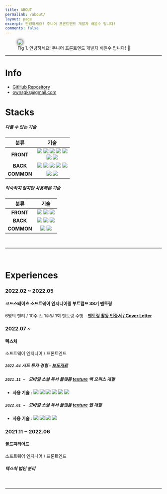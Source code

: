```yaml
---
title: ABOUT
permalink: /about/
layout: page
excerpt: 안녕하세요! 주니어 프론트엔드 개발자 배윤수 입니다!
comments: false
---
```


<figure>
<img src="./avatar.jpg" alg="yunsu bae" style="border-radius: 30px ;box-shadow:0px 0px 10px #000">

<figcaption>Fig 1. 안녕하세요! 주니어 프론트엔드 개발자 배윤수 입니다! 👋</figcaption>
</figure>
<!-- 
> # 주니어 웹 개발자 배윤수
>
> 아는 것 뿐만 아니라, 적용할 줄 아는 개발자가 되고자 노력하고 있습니다. -->

---

# Info

- <i class="fab fa-github"></i> <a href="https://github.com/mniYUNSU" target="_blank" rel="noopener">GitHub Repository</a>
- <i class="fas fa-envelope" ></i> <a href="/contact" rel="noopener">ownsgks@gmail.com</a>

# Stacks

##### 다룰 수 있는 기술

|    분류    |                                                                                                                                                                                                                                                                                                                                                                                             기술                                                                                                                                                                                                                                                                                                                                                                                             |
| :--------: | :------------------------------------------------------------------------------------------------------------------------------------------------------------------------------------------------------------------------------------------------------------------------------------------------------------------------------------------------------------------------------------------------------------------------------------------------------------------------------------------------------------------------------------------------------------------------------------------------------------------------------------------------------------------------------------------------------------------------------------------------------------------------------------------: |
| **FRONT**  | <img src="https://img.shields.io/badge/Javascript-F36D00?style=flat-square&logo=TypeScript&logoColor=white"/> <img src="https://img.shields.io/badge/Typescript-3178C6?style=flat-square&logo=TypeScript&logoColor=white"/> <img src="https://img.shields.io/badge/React-0088CC?style=flat-square&logo=react&logoColor=white"/> <img src="https://img.shields.io/badge/React Native-B7178C?style=flat-square&logo=react&logoColor=white"/> <img src="https://img.shields.io/badge/Next.js-000000?style=flat-square&logo=Next.js&logoColor=white"/> <br> <img src="https://img.shields.io/badge/Redux-764ABC?style=flat-square&logo=Redux&logoColor=white"/> <img src="https://img.shields.io/badge/Styled Components-DB7093?style=flat-square&logo=styled-components&logoColor=white"/> <br> |
|  **BACK**  |                                                                                                                <img src="https://img.shields.io/badge/Node.js-339933?style=flat-square&logo=node.js&logoColor=white"/> <img src="https://img.shields.io/badge/Express.js-000000?style=flat-square&logo=express&logoColor=white"/> <img src="https://img.shields.io/badge/Sequelize-52B0E7?style=flat-square&logo=Sequelize&logoColor=white"/> <img src="https://img.shields.io/badge/MySQL-4479A1?style=flat-square&logo=mysql&logoColor=white"/> <img src="https://img.shields.io/badge/AWS%20(S3,%20EC2,%20RDS)-232F3E?style=flat-square&logo=Amazon AWS&logoColor=white"/>                                                                                                                |
| **COMMON** |                                                                                                                                                                                                                                                                                            <img src="https://img.shields.io/badge/Git-F05032?style=flat-square&logo=Git&logoColor=white"/> <img src="https://img.shields.io/badge/GitHub-181717?style=flat-square&logo=GitHub&logoColor=white"/>                                                                                                                                                                                                                                                                                             |

##### 익숙하지 않지만 사용해본 기술

|    분류    |                                                                                                                                                                             기술                                                                                                                                                                             |
| :--------: | :----------------------------------------------------------------------------------------------------------------------------------------------------------------------------------------------------------------------------------------------------------------------------------------------------------------------------------------------------------: |
| **FRONT**  |                      <img src="https://img.shields.io/badge/Three.js-000000?style=flat-square&logo=Three.js&logoColor=white"/> <img src="https://img.shields.io/badge/SCSS-CC6699?style=flat-square&logo=Sass&logoColor=white"/> <img src="https://img.shields.io/badge/Jekyll-CC0000?style=flat-square&logo=Jekyll&logoColor=white"/>                       |
|  **BACK**  | <img src="https://img.shields.io/badge/AWS%20(ELB),%20CloudFront,%20Route53)-232F3E?style=flat-square&logo=Amazon AWS&logoColor=white"/> <img src="https://img.shields.io/badge/JWT-000000?style=flat-square&logo=json web tokens&logoColor=white"/> <img src="https://img.shields.io/badge/MongoDB-47A248?style=flat-square&logo=MongoDB&logoColor=white"/> |
| **COMMON** |                                                                          <img src="https://img.shields.io/badge/Figma-F24E1E?style=flat-square&logo=Figma&logoColor=white"/> <img src="https://img.shields.io/badge/Vercel-000000?style=flat-square&logo=Vercel&logoColor=white"/>                                                                           |

<br>

---

<br>

# Experiences

### 2022.02 ~ 2022.05

#### 코드스테이츠 소프트웨어 엔지니어링 부트캠프 38기 멘토링

6명의 멘티 / 10주 간 1주일 1회 멘토링 수행 - **<a href="https://yoshiground.notion.site/6110f2452a2344209869cd6d423fe5d0" target="_blank" rel="noopener">멘토링 활동 인증서 / Cover Letter</a>**

### 2022.07 ~

#### 텍스처

소프트웨어 엔지니어 / 프론트엔드

##### `2022.04` 시드 투자 경험 - <a href="https://platum.kr/archives/184933" target="_blank" rel="noopener">보도자료</a>

##### `2021.11 ~ ` 모바일 소셜 독서 플랫폼 **<a href="https://www.texture.kr/" target="_blank" rel="noopener">texture</a>** 백 오피스 개발

- **사용 기술** : <img src="https://img.shields.io/badge/Javascript-F36D00?style=flat-square&logo=JavaScript&logoColor=white"/> <img src="https://img.shields.io/badge/React-0088CC?style=flat-square&logo=react&logoColor=white"/> <img src="https://img.shields.io/badge/Styled Components-DB7093?style=flat-square&logo=styled-components&logoColor=white"/> <img src="https://img.shields.io/badge/Figma-F24E1E?style=flat-square&logo=Figma&logoColor=white"/> <img src="https://img.shields.io/badge/Jira-0052CC?style=flat-square&logo=Jira&logoColor=white"/> <img src="https://img.shields.io/badge/Git-F05032?style=flat-square&logo=Git&logoColor=white"/>

##### `2022.01 ~ ` 모바일 소셜 독서 플랫폼 **<a href="https://www.texture.kr/" target="_blank" rel="noopener">texture</a>** 앱 개발

- **사용 기술** : <img src="https://img.shields.io/badge/React Native-B7178C?style=flat-square&logo=react&logoColor=white"/> <img src="https://img.shields.io/badge/Figma-F24E1E?style=flat-square&logo=Figma&logoColor=white"/> <img src="https://img.shields.io/badge/Jira-0052CC?style=flat-square&logo=Jira&logoColor=white"/> <img src="https://img.shields.io/badge/Git-F05032?style=flat-square&logo=Git&logoColor=white"/>

### 2021.11 ~ 2022.06

#### 볼드피리어드

소프트웨어 엔지니어 / 프론트엔드

##### 텍스처 법인 분리

<br>

<!--

### 2019.07 - 2019.12

#### 다쏘시스템코리아

솔루션 컨설턴트 / 인턴

- 서비스 (아동용 3D CAD) 홍보 기획
- 3D CAD, CAE, PLM 솔루션 사용
  - `CATIA` , `SOLIDWORKS` , `3DEXPERIENCE 플랫폼` -->

---

<!--
<br>

# Educations

### 2021.05 - 2021.10

#### 코드스테이츠 (Code States)

소프트웨어 엔지니어링 부트캠프 30기

- `Javascript` 기반 웹 개발 풀스택 과정 학습 (`React`, `Node.js`, `AWS` 등)
- 알고리즘, 자료구조, CS, 인증 및 배포
- 24회의 페어 프로그래밍
- 2회 협업 프로젝트 (2주, 4주) 진행
- 꾸준한 알고리즘 풀이
- 협업을 위한 `Git Workflow` 경험

### 2012.03 - 2020.02

#### 세종대학교

항공우주공학 전공

- 기계 및 항공우주공학 (열역학, 고체역학, 유체역학 등 4대 역학) 수강
- `Arduino`와 `Matlab`을 활용한 드론 조종 입출력 알고리즘 구현
- 기초 C 프로그래밍
- 선형대수학, 공업수학 및 미적분학

--- -->

<!--
<br>

# Studies

### 2020.05

#### Nomad Coders

바닐라 JS로 크롬 앱 만들기

- `Javascript` `ES6 Class`, `Array`, `Object` 기본 개념 및 활용법
- `Open API`를 활용한 `fetch` 활용법

--- -->
<!--
<br>

# Languages

### 영어

#### TOEIC SPEAKING

- Level 6 (2020.09.08 취득)

--- -->

<br>
